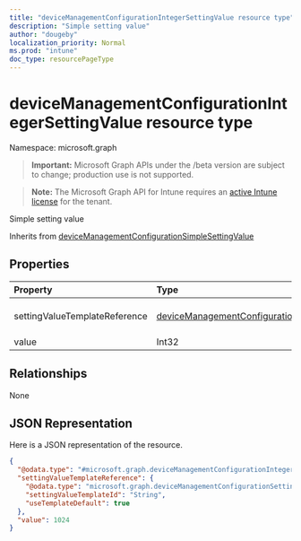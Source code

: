 ```yaml
---
title: "deviceManagementConfigurationIntegerSettingValue resource type"
description: "Simple setting value"
author: "dougeby"
localization_priority: Normal
ms.prod: "intune"
doc_type: resourcePageType
---
```


# deviceManagementConfigurationIntegerSettingValue resource type

Namespace: microsoft.graph

> **Important:** Microsoft Graph APIs under the /beta version are subject to change; production use is not supported.

> **Note:** The Microsoft Graph API for Intune requires an [active Intune license](https://go.microsoft.com/fwlink/?linkid=839381) for the tenant.

Simple setting value


Inherits from [deviceManagementConfigurationSimpleSettingValue](../resources/intune-shared-devicemanagementconfigurationsimplesettingvalue.md)

## Properties
|Property|Type|Description|
|:---|:---|:---|
|settingValueTemplateReference|[deviceManagementConfigurationSettingValueTemplateReference](../resources/intune-shared-devicemanagementconfigurationsettingvaluetemplatereference.md)|Setting value template reference Inherited from [deviceManagementConfigurationSettingValue](../resources/intune-shared-devicemanagementconfigurationsettingvalue.md)|
|value|Int32|Value of the integer setting.|

## Relationships
None

## JSON Representation
Here is a JSON representation of the resource.
<!-- {
  "blockType": "resource",
  "@odata.type": "microsoft.graph.deviceManagementConfigurationIntegerSettingValue"
}
-->
``` json
{
  "@odata.type": "#microsoft.graph.deviceManagementConfigurationIntegerSettingValue",
  "settingValueTemplateReference": {
    "@odata.type": "microsoft.graph.deviceManagementConfigurationSettingValueTemplateReference",
    "settingValueTemplateId": "String",
    "useTemplateDefault": true
  },
  "value": 1024
}
```





